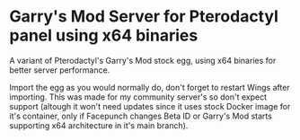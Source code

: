 # Garry's Mod Server for Pterodactyl panel using x64 binaries
A variant of Pterodactyl's Garry's Mod stock egg, using x64 binaries for better server performance.


Import the egg as you would normally do, don't forget to restart Wings after importing.
This was made for my community server's so don't expect support (altough it won't need updates since it uses stock Docker image for it's container, only if Facepunch changes Beta ID or Garry's Mod starts supporting x64 architecture in it's main branch).
